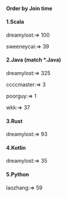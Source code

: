 #### Order by Join time
#### 1.Scala
dreamylost:=> 100

sweeneycai:=> 39

#### 2.Java (match *.Java)
dreamylost:=> 325

ccccmaster:=> 3

poorguy:=> 1

wkk:=> 37

#### 3.Rust
dreamylost:=> 93

#### 4.Kotlin
dreamylost:=> 35

#### 5.Python
laozhang:=> 59

